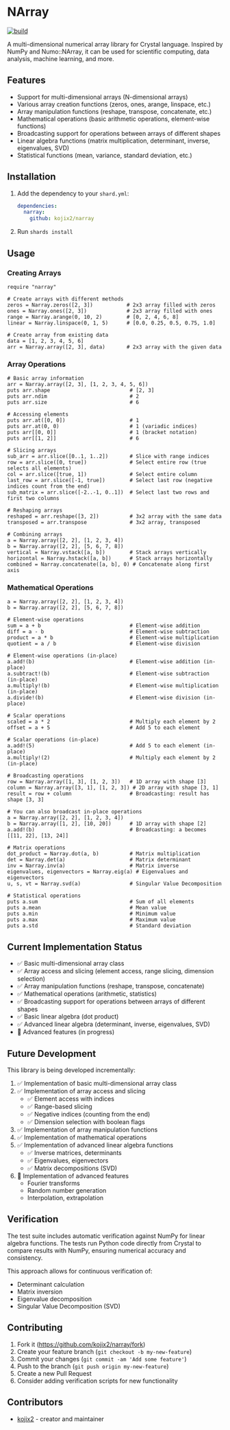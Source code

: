 # NArray

[![build](https://github.com/kojix2/narray/actions/workflows/test.yml/badge.svg)](https://github.com/kojix2/narray/actions/workflows/test.yml)

A multi-dimensional numerical array library for Crystal language. Inspired by NumPy and Numo::NArray, it can be used for scientific computing, data analysis, machine learning, and more.

## Features

- Support for multi-dimensional arrays (N-dimensional arrays)
- Various array creation functions (zeros, ones, arange, linspace, etc.)
- Array manipulation functions (reshape, transpose, concatenate, etc.)
- Mathematical operations (basic arithmetic operations, element-wise functions)
- Broadcasting support for operations between arrays of different shapes
- Linear algebra functions (matrix multiplication, determinant, inverse, eigenvalues, SVD)
- Statistical functions (mean, variance, standard deviation, etc.)

## Installation

1. Add the dependency to your `shard.yml`:

   ```yaml
   dependencies:
     narray:
       github: kojix2/narray
   ```

2. Run `shards install`

## Usage

### Creating Arrays

```crystal
require "narray"

# Create arrays with different methods
zeros = Narray.zeros([2, 3])           # 2x3 array filled with zeros
ones = Narray.ones([2, 3])             # 2x3 array filled with ones
range = Narray.arange(0, 10, 2)        # [0, 2, 4, 6, 8]
linear = Narray.linspace(0, 1, 5)      # [0.0, 0.25, 0.5, 0.75, 1.0]

# Create array from existing data
data = [1, 2, 3, 4, 5, 6]
arr = Narray.array([2, 3], data)       # 2x3 array with the given data
```

### Array Operations

```crystal
# Basic array information
arr = Narray.array([2, 3], [1, 2, 3, 4, 5, 6])
puts arr.shape                          # [2, 3]
puts arr.ndim                           # 2
puts arr.size                           # 6

# Accessing elements
puts arr.at([0, 0])                     # 1
puts arr.at(0, 0)                       # 1 (variadic indices)
puts arr[[0, 0]]                        # 1 (bracket notation)
puts arr[[1, 2]]                        # 6

# Slicing arrays
sub_arr = arr.slice([0..1, 1..2])       # Slice with range indices
row = arr.slice([0, true])              # Select entire row (true selects all elements)
col = arr.slice([true, 1])              # Select entire column
last_row = arr.slice([-1, true])        # Select last row (negative indices count from the end)
sub_matrix = arr.slice([-2..-1, 0..1])  # Select last two rows and first two columns

# Reshaping arrays
reshaped = arr.reshape([3, 2])          # 3x2 array with the same data
transposed = arr.transpose              # 3x2 array, transposed

# Combining arrays
a = Narray.array([2, 2], [1, 2, 3, 4])
b = Narray.array([2, 2], [5, 6, 7, 8])
vertical = Narray.vstack([a, b])        # Stack arrays vertically
horizontal = Narray.hstack([a, b])      # Stack arrays horizontally
combined = Narray.concatenate([a, b], 0) # Concatenate along first axis
```

### Mathematical Operations

```crystal
a = Narray.array([2, 2], [1, 2, 3, 4])
b = Narray.array([2, 2], [5, 6, 7, 8])

# Element-wise operations
sum = a + b                             # Element-wise addition
diff = a - b                            # Element-wise subtraction
product = a * b                         # Element-wise multiplication
quotient = a / b                        # Element-wise division

# Element-wise operations (in-place)
a.add!(b)                               # Element-wise addition (in-place)
a.subtract!(b)                          # Element-wise subtraction (in-place)
a.multiply!(b)                          # Element-wise multiplication (in-place)
a.divide!(b)                            # Element-wise division (in-place)

# Scalar operations
scaled = a * 2                          # Multiply each element by 2
offset = a + 5                          # Add 5 to each element

# Scalar operations (in-place)
a.add!(5)                               # Add 5 to each element (in-place)
a.multiply!(2)                          # Multiply each element by 2 (in-place)

# Broadcasting operations
row = Narray.array([1, 3], [1, 2, 3])   # 1D array with shape [3]
column = Narray.array([3, 1], [1, 2, 3]) # 2D array with shape [3, 1]
result = row + column                   # Broadcasting: result has shape [3, 3]

# You can also broadcast in-place operations
a = Narray.array([2, 2], [1, 2, 3, 4])
b = Narray.array([1, 2], [10, 20])      # 1D array with shape [2]
a.add!(b)                               # Broadcasting: a becomes [[11, 22], [13, 24]]

# Matrix operations
dot_product = Narray.dot(a, b)          # Matrix multiplication
det = Narray.det(a)                     # Matrix determinant
inv = Narray.inv(a)                     # Matrix inverse
eigenvalues, eigenvectors = Narray.eig(a) # Eigenvalues and eigenvectors
u, s, vt = Narray.svd(a)                # Singular Value Decomposition

# Statistical operations
puts a.sum                              # Sum of all elements
puts a.mean                             # Mean value
puts a.min                              # Minimum value
puts a.max                              # Maximum value
puts a.std                              # Standard deviation
```

## Current Implementation Status

- ✅ Basic multi-dimensional array class
- ✅ Array access and slicing (element access, range slicing, dimension selection)
- ✅ Array manipulation functions (reshape, transpose, concatenate)
- ✅ Mathematical operations (arithmetic, statistics)
- ✅ Broadcasting support for operations between arrays of different shapes
- ✅ Basic linear algebra (dot product)
- ✅ Advanced linear algebra (determinant, inverse, eigenvalues, SVD)
- 🔄 Advanced features (in progress)

## Future Development

This library is being developed incrementally:

1. ✅ Implementation of basic multi-dimensional array class
2. ✅ Implementation of array access and slicing
   - ✅ Element access with indices
   - ✅ Range-based slicing
   - ✅ Negative indices (counting from the end)
   - ✅ Dimension selection with boolean flags
3. ✅ Implementation of array manipulation functions
4. ✅ Implementation of mathematical operations
5. ✅ Implementation of advanced linear algebra functions
   - ✅ Inverse matrices, determinants
   - ✅ Eigenvalues, eigenvectors
   - ✅ Matrix decompositions (SVD)
6. 🔄 Implementation of advanced features
   - Fourier transforms
   - Random number generation
   - Interpolation, extrapolation

## Verification

The test suite includes automatic verification against NumPy for linear algebra functions. The tests run Python code directly from Crystal to compare results with NumPy, ensuring numerical accuracy and consistency.

This approach allows for continuous verification of:
- Determinant calculation
- Matrix inversion
- Eigenvalue decomposition
- Singular Value Decomposition (SVD)

## Contributing

1. Fork it (<https://github.com/kojix2/narray/fork>)
2. Create your feature branch (`git checkout -b my-new-feature`)
3. Commit your changes (`git commit -am 'Add some feature'`)
4. Push to the branch (`git push origin my-new-feature`)
5. Create a new Pull Request
6. Consider adding verification scripts for new functionality

## Contributors

- [kojix2](https://github.com/kojix2) - creator and maintainer
